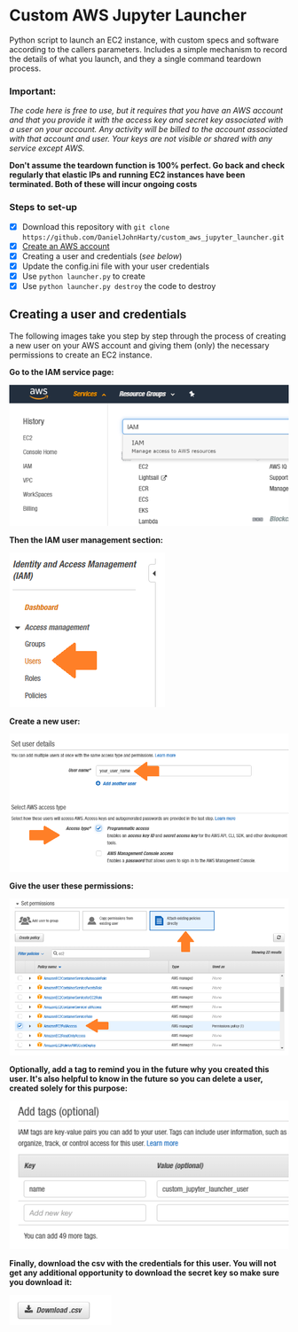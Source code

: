 # Custom AWS Jupyter Launcher

Python script to launch an EC2 instance, with custom specs and software according to the callers parameters.
Includes a simple mechanism to record the details of what you launch, and they a single command teardown process.

### **Important:**

*The code here is free to use, but it requires that you have an AWS account and that you provide it with the access key and secret key associated with a user on your account. Any activity will be billed to the account associated with that account and user. Your keys are not visible or shared with any service except AWS.*

**Don't assume the teardown function is 100% perfect. Go back and check regularly that elastic IPs and running EC2 instances have been terminated. Both of these will incur ongoing costs**

### Steps to set-up
- [x] Download this repository with `git clone https://github.com/DanielJohnHarty/custom_aws_jupyter_launcher.git`
- [x] [Create an AWS account](https://aws.amazon.com/resources/create-account/) 
- [x] Creating a user and credentials (*see below*)
- [x] Update the config.ini file with your user credentials
- [x] Use `python launcher.py` to create
- [x] Use `python launcher.py destroy` the code to destroy

## Creating a user and credentials

The following images take you step by step through the process of creating a new user on your AWS account and giving them (only) the necessary permissions to create an EC2 instance.

**Go to the IAM service page:**


![select_iam_service](https://github.com/DanielJohnHarty/custom_aws_jupyter_launcher/blob/master/imgs/select_iam.png)

**Then the IAM user management section:**


![goto_iams_user_section](https://github.com/DanielJohnHarty/custom_aws_jupyter_launcher/blob/master/imgs/users.png)

**Create a new user:**


![create_new_user](https://github.com/DanielJohnHarty/custom_aws_jupyter_launcher/blob/master/imgs/user_create.png)

**Give the user these permissions:**


![set_user_permissions](https://github.com/DanielJohnHarty/custom_aws_jupyter_launcher/blob/master/imgs/permissions.png)

**Optionally, add a tag to remind you in the future why you created this user. It's also helpful to know in the future so you can delete a user, created solely for this purpose:**


![add_optional_tag](https://github.com/DanielJohnHarty/custom_aws_jupyter_launcher/blob/master/imgs/tags.png)


**Finally, download the csv with the credentials for this user. You will not get any additional opportunity to download the secret key so make sure you download it:**


![download_cv](https://github.com/DanielJohnHarty/custom_aws_jupyter_launcher/blob/master/imgs/dl_cv.png)
